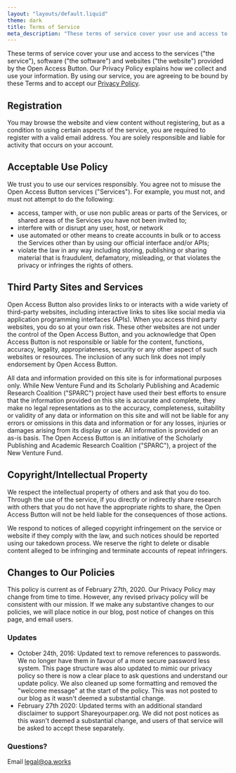 ```yaml
---
layout: "layouts/default.liquid"
theme: dark
title: Terms of Service
meta_description: "These terms of service cover your use and access to the services."
---
```


These terms of service cover your use and access to the services ("the service"), software ("the software") and websites ("the website") provided by the Open Access Button. Our Privacy Policy explains how we collect and use your information. By using our service, you are agreeing to be bound by these Terms and to accept our [Privacy Policy](/policies/privacy).

## Registration

You may browse the website and view content without registering, but as a condition to using certain aspects of the service, you are required to register with a valid email address. You are solely responsible and liable for activity that occurs on your account.

## Acceptable Use Policy

We trust you to use our services responsibly. You agree not to misuse the Open Access Button services ("Services"). For example, you must not, and must not attempt to do the following:

- access, tamper with, or use non public areas or parts of the Services, or shared areas of the Services you have not been invited to;
- interfere with or disrupt any user, host, or network
- use automated or other means to create accounts in bulk or to access the Services other than by using our official interface and/or APIs;
- violate the law in any way including storing, publishing or sharing material that is fraudulent, defamatory, misleading, or that violates the privacy or infringes the rights of others.

## Third Party Sites and Services

Open Access Button also provides links to or interacts with a wide variety of third-party websites, including interactive links to sites like social media via application programming interfaces (APIs). When you access third party websites, you do so at your own risk. These other websites are not under the control of the Open Access Button, and you acknowledge that Open Access Button is not responsible or liable for the content, functions, accuracy, legality, appropriateness, security or any other aspect of such websites or resources. The inclusion of any such link does not imply endorsement by Open Access Button.

All data and information provided on this site is for informational purposes only. While New Venture Fund and its Scholarly Publishing and Academic Research Coalition ("SPARC") project have used their best efforts to ensure that the information provided on this site is accurate and complete, they make no legal representations as to the accuracy, completeness, suitability or validity of any data or information on this site and will not be liable for any errors or omissions in this data and information or for any losses, injuries or damages arising from its display or use. All information is provided on an as-is basis. The Open Access Button is an initiative of the Scholarly Publishing and Academic Research
Coalition ("SPARC"), a project of the New Venture Fund.

## Copyright/Intellectual Property

We respect the intellectual property of others and ask that you do too. Through the use of the service, if you directly or indirectly share research with others that you do not have the appropriate rights to share, the Open Access Button will not be held liable for the consequences of those actions.

We respond to notices of alleged copyright infringement on the service or website if they comply with the law, and such notices should be reported using our takedown process. We reserve the right to delete or disable content alleged to be infringing and terminate accounts of repeat infringers.

## Changes to Our Policies

This policy is current as of February 27th, 2020. Our Privacy Policy may change from time to time. However, any revised privacy policy will be consistent with our mission. If we make any substantive changes to our policies, we will place notice in our blog, post notice of changes on this page, and email users.

### Updates

- October 24th, 2016: Updated text to remove references to passwords. We no longer have them in favour of a more secure password less system. This page structure was also updated to mimic our privacy policy so there is now a clear place to ask questions and understand our update policy. We also cleaned up some formatting and removed the "welcome message" at the start of the policy. This was not posted to our blog as it wasn't deemed a substantial change.
- February 27th 2020: Updated terms with an additional standard disclaimer to support Shareyourpaper.org. We did not post notices as this wasn't deemed a substantial change, and users of that service will be asked to accept these separately.

### Questions?

Email [legal@oa.works](mailto:legal@oa.works)
